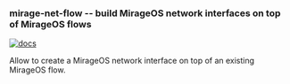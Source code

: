 ### mirage-net-flow -- build MirageOS network interfaces on top of MirageOS flows

[![docs](https://img.shields.io/badge/doc-online-blue.svg)](https://mirage.github.io/mirage-net-flow/mirage-net-flow)

Allow to create a MirageOS network interface on top of an existing MirageOS
flow.